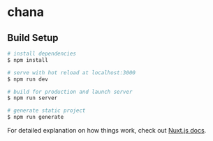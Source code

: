 # chana

## Build Setup


```bash
# install dependencies
$ npm install

# serve with hot reload at localhost:3000
$ npm run dev

# build for production and launch server
$ npm run server

# generate static project
$ npm run generate
```

For detailed explanation on how things work, check out [Nuxt.js docs](https://nuxtjs.org).
